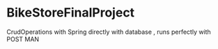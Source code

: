 # BikeStoreFinalProject
CrudOperations with Spring directly with database , runs perfectly with POST MAN
